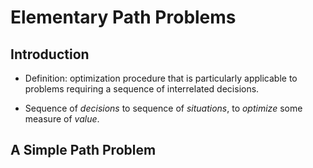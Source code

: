Elementary Path Problems
========================

Introduction
------------

* Definition: optimization procedure that is particularly applicable to problems requiring a sequence of interrelated decisions.

* Sequence of *decisions* to sequence of *situations*, to _optimize_ some measure of *value*.

A Simple Path Problem
---------------------
